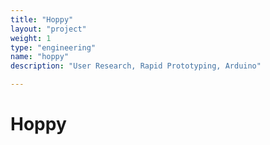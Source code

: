 ```yaml
---
title: "Hoppy"
layout: "project"
weight: 1
type: "engineering"
name: "hoppy"
description: "User Research, Rapid Prototyping, Arduino"

---
```


# Hoppy
